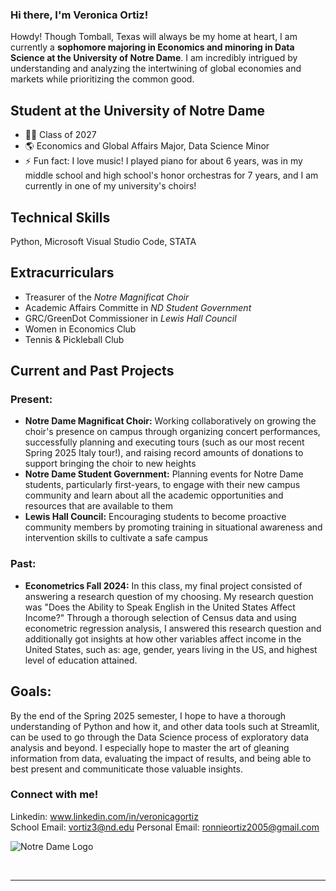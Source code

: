 ### Hi there, I'm Veronica Ortiz!

Howdy! Though Tomball, Texas will always be my home at heart, I am currently a **sophomore majoring in Economics and minoring in Data Science at the University of Notre Dame**. I am incredibly intrigued by understanding and analyzing the intertwining of global economies and markets while prioritizing the common good.

## Student at the University of Notre Dame

- 👩‍💻  Class of 2027
- 🌎  Economics and Global Affairs Major, Data Science Minor
- ⚡  Fun fact: I love music! I played piano for about 6 years, was in my middle school and high school's honor orchestras for 7 years, and I am currently in one of my university's choirs!

## Technical Skills

Python, Microsoft Visual Studio Code, STATA

## Extracurriculars

- Treasurer of the *Notre Magnificat Choir*
- Academic Affairs Committe in *ND Student Government*
- GRC/GreenDot Commissioner in *Lewis Hall Council*
- Women in Economics Club
- Tennis & Pickleball Club

## Current and Past Projects
### Present:
- **Notre Dame Magnificat Choir:** Working collaboratively on growing the choir's presence on campus through organizing concert performances, successfully planning and executing tours (such as our most recent Spring 2025 Italy tour!), and raising record amounts of donations to support bringing the choir to new heights
- **Notre Dame Student Government:** Planning events for Notre Dame students, particularly first-years, to engage with their new campus community and learn about all the academic opportunities and resources that are available to them
- **Lewis Hall Council:** Encouraging students to become proactive community members by promoting training in situational awareness and intervention skills to cultivate a safe campus
### Past:
- **Econometrics Fall 2024:** In this class, my final project consisted of answering a research question of my choosing. My research question was "Does the Ability to Speak English in the United States Affect Income?" Through a thorough selection of Census data and using econometric regression analysis, I answered this research question and additionally got insights at how other variables affect income in the United States, such as: age, gender, years living in the US, and highest level of education attained.

## Goals:
By the end of the Spring 2025 semester, I hope to have a thorough understanding of Python and how it, and other data tools such at Streamlit, can be used to go through the Data Science process of exploratory data analysis and beyond. I especially hope to master the art of gleaning information from data, evaluating the impact of results, and being able to best present and communiticate those valuable insights.

### Connect with me!

Linkedin: www.linkedin.com/in/veronicagortiz<br>
School Email: vortiz3@nd.edu
Personal Email: ronnieortiz2005@gmail.com

![Notre Dame Logo](https://www.google.com/url?sa=i&url=https%3A%2F%2Fhoopdirt.com%2Fmike-brey-adds-ryan-ayers-to-staff-at-notre-dame%2Fnotre-dame-logo%2F&psig=AOvVaw1G-gPOa1m4QdTbBnwuZ_tN&ust=1739142168426000&source=images&cd=vfe&opi=89978449&ved=0CBQQjRxqFwoTCJjb8MqXtYsDFQAAAAAdAAAAABAI)

<br />

---
